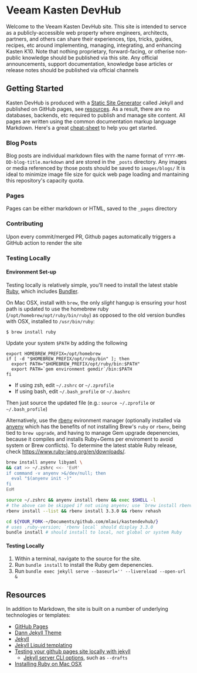 # Veeam Kasten DevHub

Welcome to the Veeam Kasten DevHub site. This site is intended to servce as a publicly-accessible web property where engineers, architects, partners, and others can share their experiences, tips, tricks, guides, recipes, etc around implementing, managing, integrating, and enhancing Kasten K10. Note that nothing proprietary, forward-facing, or otherise non-public knowledge should be published via this site. Any official announcements, support documentation, knowledge base articles or release notes should be published via official channels

## Getting Started

Kasten DevHub is produced with a [Static Site Generator](https://en.wikipedia.org/wiki/Static_site_generator) called Jekyll and published on GitHub pages, see [resources](#Resources). As a result, there are no databases, backends, etc required to publish and manage site content.  All pages are written using the common documentation markup language Markdown. Here's a great [cheat-sheet](https://www.markdownguide.org/cheat-sheet/) to help you get started.

### Blog Posts

Blog posts are individual markdown files with the name format of `YYYY-MM-DD-blog-title.markdown` and are stored in the `_posts` directory. Any images or media referenced by those posts should be saved to `images/blogs/` It is ideal to minimize image file size for quick web page loading and mantaining this repository's capacity quota.

### Pages

Pages can be either markdown or HTML, saved to the `_pages` directory

### Contributing

Upon every commit/merged PR, Github pages automatically triggers a GitHub action to render the site

### Testing Locally

#### Environment Set-up

Testing locally is relatively simple, you'll need to install the latest stable [Ruby](https://mac.install.guide/ruby/13.html), which includes [Bundler](https://bundler.io/).

On Mac OSX, install with `brew`, the only _slight_ hangup is ensuring your host path is updated to use the homebrew ruby (`/opt/homebrew/opt/ruby/bin/ruby`) as opposed to the old version bundles with OSX, installed to `/usr/bin/ruby`:

`$ brew install ruby`

Update your system `$PATH` by adding the following

```shell
export HOMEBREW_PREFIX=/opt/homebrew
if [ -d "$HOMEBREW_PREFIX/opt/ruby/bin" ]; then
  export PATH="$HOMEBREW_PREFIX/opt/ruby/bin:$PATH"
  export PATH=`gem environment gemdir`/bin:$PATH
fi
```
- If using zsh, edit `~/.zshrc` or `~/.zprofile`
- If using bash, edit `~/.bash_profile` or `~/.bashrc`

Then just source the updated file (e.g.: `source ~/.zprofile` or `~/.bash_profile`)

Alternatively, use the [rbenv](https://github.com/rbenv/rbenv) evironment manager (optionally installed via [anyenv](https://anyenv.github.io/) which has the benefits of not installing Brew's `ruby` or `rbenv`, being tied to `brew upgrade`, and having to manage Gem upgrade depenencies, because it compiles and installs Ruby+Gems per enviroment to avoid system or Brew conflicts). To determine the latest stable Ruby release, check https://www.ruby-lang.org/en/downloads/.

```bash
brew install anyenv libyaml \
&& cat >> ~/.zshrc <<- 'EoM'
if command -v anyenv >&/dev/null; then
  eval "$(anyenv init -)"
fi
EoM

source ~/.zshrc && anyenv install rbenv && exec $SHELL -l
# the above can be skipped if not using anyenv; use `brew install rbenv` instead
rbenv install --list && rbenv install 3.3.0 && rbenv rehash

cd ${YOUR_FORK-~/Documents/github.com/mlavi/kastendevhub/}
# uses .ruby-version; `rbenv local` should display 3.3.0
bundle install # should install to local, not global or system Ruby
```

#### Testing Locally

1. Within a terminal, navigate to the source for the site.
2. Run `bundle install` to install the Ruby gem depenencies.
3. Run `bundle exec jekyll serve --baseurl='' --livereload --open-url &`

## Resources

In addition to Markdown, the site is built on a number of underlying technologies or templates:

- [GitHub Pages](https://pages.github.com/)
- [Dann Jekyll Theme](https://dann-jekyll.netlify.app/)
- [Jekyll](https://jekyllrb.com/)
- [Jekyll Liquid templating](https://jekyllrb.com/docs/liquid/)
- [Testing your github pages site locally with jekyll](https://docs.github.com/en/pages/setting-up-a-github-pages-site-with-jekyll/testing-your-github-pages-site-locally-with-jekyll)
  - [Jekyll server CLI options](https://jekyllrb.com/docs/configuration/options/#serve-command-options), such as `--drafts`
- [Installing Ruby on Mac OSX](https://mac.install.guide/ruby/13.html)

